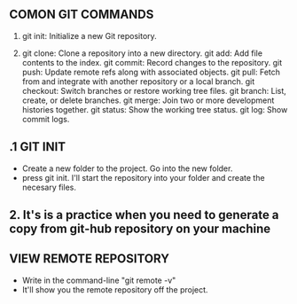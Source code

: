 ## COMON GIT COMMANDS ##

1. git init: Initialize a new Git repository.

2. git clone: Clone a repository into a new directory.
git add: Add file contents to the index.
git commit: Record changes to the repository.
git push: Update remote refs along with associated objects.
git pull: Fetch from and integrate with another repository or a local branch.
git checkout: Switch branches or restore working tree files.
git branch: List, create, or delete branches.
git merge: Join two or more development histories together.
git status: Show the working tree status.
git log: Show commit logs.



## .1 GIT INIT ##
* Create a new folder to the project. Go into the new folder.
* press git init.  I'll start the repository into your folder and create the necesary files.

## 2. It's is a practice when you need to generate a copy from git-hub repository on your machine ##

## VIEW REMOTE REPOSITORY
*  Write in the command-line "git remote -v"
*  It'll show you the remote repository off the project.
 
